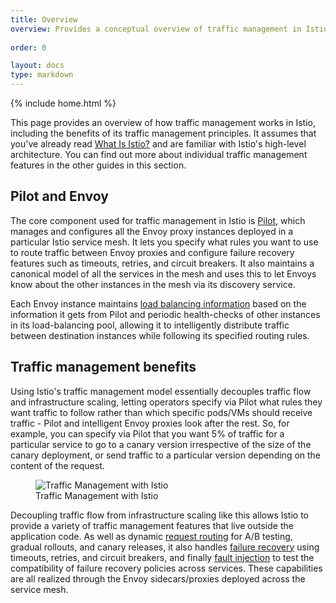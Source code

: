 ```yaml
---
title: Overview
overview: Provides a conceptual overview of traffic management in Istio and the features it enables.
                
order: 0

layout: docs
type: markdown
---
```

{% include home.html %}

This page provides an overview of how traffic management works
in Istio, including the benefits of its traffic management
principles. It assumes that you've already read [What Is Istio?]({{home}}/docs/concepts/what-is-istio/overview.html)
and are familiar with Istio's high-level architecture. You can
find out more about individual traffic management features in the other
guides in this section.

## Pilot and Envoy

The core component used for traffic management in Istio is
[Pilot](./pilot.html), which manages and configures all the Envoy
proxy instances deployed in a particular Istio service mesh. It lets you
specify what rules you want to use to route traffic between Envoy proxies
and configure failure recovery features such as timeouts, retries, and
circuit breakers. It also maintains a canonical model of all the services
in the mesh and uses this to let Envoys know about the other instances in
the mesh via its discovery service.

Each Envoy instance maintains [load balancing information](./load-balancing.html)
based on the information it gets from Pilot and periodic health-checks
of other instances in its load-balancing pool, allowing it to intelligently
distribute traffic between destination instances while following its specified
routing rules.

## Traffic management benefits

Using Istio's traffic management model essentially decouples traffic flow
and infrastructure scaling, letting operators specify via Pilot what
rules they want traffic to follow rather than which specific pods/VMs should
receive traffic - Pilot and intelligent Envoy proxies look after the
rest. So, for example, you can specify via Pilot that you want 5%
of traffic for a particular service to go to a canary version irrespective
of the size of the canary deployment, or send traffic to a particular version
depending on the content of the request.


<figure><img style="max-width:85%;" src="./img/pilot/TrafficManagementOverview.svg" alt="Traffic Management with Istio" title="Traffic Management with Istio" />
<figcaption>Traffic Management with Istio</figcaption></figure>

Decoupling traffic flow from infrastructure scaling like this allows Istio
to provide a variety of traffic management features that live outside the
application code. As well as dynamic [request routing](request-routing.html)
for A/B testing, gradual rollouts, and canary releases, it also handles
[failure recovery](handling-failures.html) using timeouts, retries, and
circuit breakers, and finally [fault injection](fault-injection.html) to
test the compatibility of failure recovery policies across services. These
capabilities are all realized through the Envoy sidecars/proxies deployed
across the service mesh.

